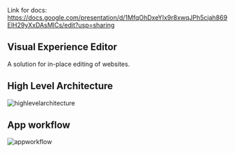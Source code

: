 Link for docs: https://docs.google.com/presentation/d/1MfqOhDxeYIx9r8xwqJPh5cjah869ElH29yXxDAsMlCs/edit?usp=sharing

## Visual Experience Editor
A solution for in-place editing of websites.

## High Level Architecture
![highlevelarchitecture](architecture.jpg)

## App workflow
![appworkflow](appworkflow.jpg)
